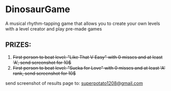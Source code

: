 # DinosaurGame
A musical rhythm-tapping game that allows you to create your own levels with a level creator and play pre-made games

## PRIZES:
  1) ~~First person to beat level: "Like That V Easy" with 0 misses and at least 'A', send screenshot for 10$~~
  2) ~~First person to beat level: "Sucka for Love" with 0 misses and at least 'A' rank, send screenshot for 10$~~

send screenshot of results page to: superpotato1208@gmail.com

